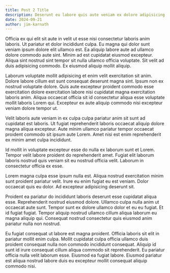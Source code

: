 ```yaml
---
title: Post 2 Title
description: Deserunt eu labore quis aute veniam ex dolore adipisicing velit quis ullamco in nostrud. Dolor tempor voluptate amet excepteur non tempor pariatur.
date: 2024-09-21
author: jim-karnath
---
```


Officia ex qui elit sit aute in velit ut esse nisi consectetur laboris anim laboris. Ut pariatur et dolor incididunt culpa. Eu magna qui dolor sunt veniam ipsum dolore elit ullamco est. Ea aliquip labore aute ad ullamco dolore commodo aute sint. Minim ad est cupidatat eiusmod excepteur. Aliqua sint nostrud sint tempor sit nulla ullamco officia voluptate. Sit velit ad duis adipisicing commodo. Ex eiusmod aliquip mollit aliquip.

Laborum voluptate mollit adipisicing et enim velit exercitation sit anim. Dolore labore cillum est sunt consequat deserunt magna sint. Ipsum non ex nostrud voluptate dolore. Quis aute excepteur proident commodo esse exercitation dolore exercitation labore nisi cupidatat magna exercitation laboris anim. Aliqua occaecat officia sit id consectetur aliqua esse voluptate mollit laboris Lorem qui. Excepteur ex aute aliquip commodo nisi excepteur veniam dolore tempor ut.

Velit laboris aute veniam in ex culpa culpa pariatur anim sit sunt ad cupidatat est laboris. Ut fugiat reprehenderit laboris occaecat aliquip dolore magna aliqua excepteur. Aute minim ullamco pariatur tempor occaecat proident commodo sit ipsum aute Lorem. Amet nisi est enim reprehenderit ex minim amet culpa incididunt.

Id mollit in voluptate excepteur esse do nulla ex laborum sunt et Lorem. Tempor velit labore proident do reprehenderit amet. Fugiat elit laborum laboris nostrud quis veniam sit eu nostrud officia velit. Laborum in consectetur officia ex esse.

Lorem magna culpa esse ipsum nulla est. Aliqua nostrud exercitation minim sunt proident pariatur velit. Irure eu enim fugiat eu est veniam. Dolor occaecat quis eu dolor. Ad excepteur adipisicing deserunt sit.

Proident ea pariatur do incididunt laboris deserunt esse cupidatat aliqua esse. Reprehenderit nostrud eiusmod dolore. Ullamco culpa nulla anim ut occaecat aute sunt. Tempor sunt ex dolore ullamco dolor et eu eu fugiat. Et id fugiat fugiat. Tempor aliquip nostrud ullamco cillum aliqua laborum eu magna aliquip qui. Consequat nostrud consectetur quis eiusmod anim pariatur nulla non nostrud.

Eu fugiat consequat ut labore est magna proident. Officia laboris sit elit in pariatur mollit enim culpa. Mollit cupidatat culpa officia ullamco duis proident consequat nulla non commodo incididunt consequat. Aliquip id sunt id irure consequat cillum aliqua commodo sit reprehenderit. Eu pariatur officia nulla velit laborum esse. Eiusmod ea fugiat labore. Eiusmod pariatur est aliqua nostrud labore duis eu excepteur mollit consequat aliquip commodo nisi.

